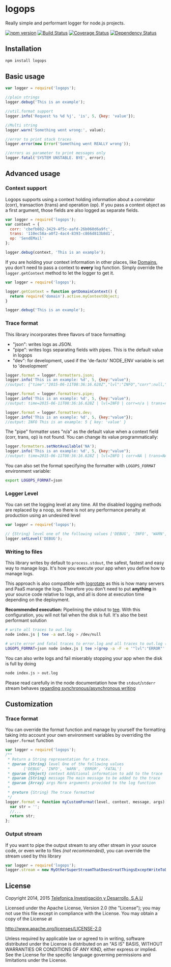 # logops

Really simple and performant logger for node.js projects.

[![npm version](https://badge.fury.io/js/logops.svg)](http://badge.fury.io/js/logops)
[![Build Status](https://travis-ci.org/telefonicaid/logops.svg)](https://travis-ci.org/telefonicaid/logops)
[![Coverage Status](https://coveralls.io/repos/telefonicaid/logops/badge.svg?branch=develop)](https://coveralls.io/r/telefonicaid/logops?branch=develop)
[![Dependency Status](https://gemnasium.com/telefonicaid/logops.svg)](https://gemnasium.com/telefonicaid/logops)

## Installation

```bash
npm install logops
```

## Basic usage

```js
var logger = require('logops');

//plain strings
logger.debug('This is an example');

//util.format support
logger.info('Request %s %d %j', 'is', 5, {key: 'value'});

//Multi string
logger.warn('Something went wrong:', value);

//error to print stack traces
logger.error(new Error('Something went REALLY wrong'));

//errors as parameter to print messages only
logger.fatal('SYSTEM UNSTABLE. BYE', error);
```

## Advanced usage

### Context support

Logops supports using a context holding information about a correlator (corr), transaction (trans) and operation (op).
If you pass a context object as a first argument, those fields are also logged as separate fields.

```js
var logger = require('logops');
var context = {
  corr: 'cbefb082-3429-4f5c-aafd-26b060d6a9fc',
  trans: '110ec58a-a0f2-4ac4-8393-c866d813b8d1',
  op: 'SendEMail'
};

logger.debug(context, 'This is an example');
```

If you are holding your context information in other places, like [Domains](http://nodejs.org/api/domain.html), you don't
need to pass a context to __every__ log function. Simply override the `logger.getContext` method to let the logger to get it.

```js
var logger = require('logops');

logger.getContext = function getDomainContext() {
  return require('domain').active.myContextObject;
}

logger.debug('This is an example');
```

### Trace format

This library incorporates three flavors of trace formatting:
* "json": writes logs as JSON.
* "pipe": writes logs separating fields with pipes. This is the default value in logops
* "dev": for development, used if the 'de-facto' NODE_ENV variable is set to 'development'

```js
logger.format = logger.formatters.json;
logger.info('This is an example: %d', 5, {key:"value");
//output: {"time":"2015-06-11T08:36:16.628Z","lvl":"INFO","corr":null,"trans":null,"op":null,"msg":"This is an example: 5", "key: "value"}

logger.format = logger.formatters.pipe;
logger.info('This is an example: %d', 5, {key:"value");
//output: time=2015-06-11T08:36:16.628Z | lvl=INFO | corr=n/a | trans=n/a | op=n/a | msg=This is an example: 5 { key: 'value' }

logger.format = logger.formatters.dev;
logger.info('This is an example: %d', 5, {key:"value"});
//output: INFO This is an example: 5 { key: 'value' }
```

The "pipe" formatter uses "n/a" as the default value when a context field (corr, trans, op) is not found.
You can change its value programmatically:

```js
logger.formatters.setNotAvailable('NA');
logger.info('This is an example: %d', 5, {key:"value");
//output: time=2015-06-11T08:36:16.628Z | lvl=INFO | corr=NA | trans=NA | op=NA | msg=This is an example: 5 { key: 'value' }
```

You can also set the format specifying the formatter with `LOGOPS_FORMAT` environment variable:

```bash
export LOGOPS_FORMAT=json
```

### Logger Level

You can set the logging level at any time. All the disabled logging methods are replaced by a noop,
so there is not any performance penalty at production using an undesired level

```js
var logger = require('logops');

// {String} level one of the following values ['DEBUG', 'INFO', 'WARN', 'ERROR', 'FATAL']
logger.setLevel('DEBUG');
```

### Writing to files

This library writes by default to `process.stdout`, the safest, fastest and easy way to manage logs. It's how you execute your app when you define how to manage logs.

This approach is also compatible with [logrotate](http://linuxcommand.org/man_pages/logrotate8.html) as this is how many servers and PaaS manage the logs.
Therefore you don't need to put __anything__ in your source code relative to logs, and all is done at execution time depending on the deployment.

__Recommended execution:__ Pipelining the stdout to [tee](http://en.wikipedia.org/wiki/Tee_(command)).
With this configuration, you will not fail when the disk is full. It's also the best
performant solution


```bash
# write all traces to out.log
node index.js | tee -a out.log > /dev/null
```

```bash
# write error and fatal traces to error.log and all traces to out.log (using json formatter)
LOGOPS_FORMAT=json node index.js | tee >(grep -a -F -e '"lvl":"ERROR"' -e '"lvl":"FATAL"' > error.log) > out.log
```

You can also write logs and fail miserably stopping your app when the disk is full by doing

```bash
node index.js > out.log
```

Please read carefully in the node documentation how the `stdout`/`stderr` stream behaves [regarding synchronous/asynchronous writing](https://nodejs.org/api/process.html#process_process_stdout)

## Customization

### Trace format

You can override the format function and manage by yourself the formatting taking into account your own environment variables by
overriding the `logger.format` function

```js
var logger = require('logops');
/**
 * Return a String representation for a trace.
 * @param {String} level One of the following values
 *      ['DEBUG', 'INFO', 'WARN', 'ERROR', 'FATAL']
 * @param {Object} context Additional information to add to the trace
 * @param {String} message The main message to be added to the trace
 * @param {Array} args More arguments provided to the log function
 *
 * @return {String} The trace formatted
 */
logger.format = function myCustomFormat(level, context, message, args) {
  var str = '';
  //...
  return str;
};
```

### Output stream

If you want to pipe the output stream to any other stream in your source code, or even write to files *(not recommended)*,
you can override the stream used by this library

```js
var logger = require('logops');
logger.stream = new MyOtherSuperStreamThatDoesGreatThingsExceptWriteToDisk();
```

## License

Copyright 2014, 2015 [Telefonica Investigación y Desarrollo, S.A.U](http://www.tid.es)

Licensed under the Apache License, Version 2.0 (the "License"); you may not use this file except in compliance with the License. You may obtain a copy of the License at

http://www.apache.org/licenses/LICENSE-2.0

Unless required by applicable law or agreed to in writing, software distributed under the License is distributed on an "AS IS" BASIS, WITHOUT WARRANTIES OR CONDITIONS OF ANY KIND, either express or implied. See the License for the specific language governing permissions and limitations under the License.
